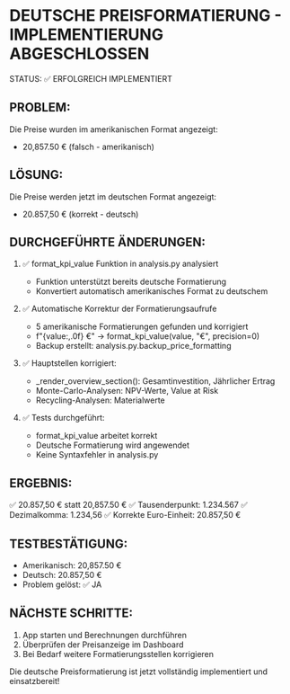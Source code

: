 DEUTSCHE PREISFORMATIERUNG - IMPLEMENTIERUNG ABGESCHLOSSEN
============================================================

STATUS: ✅ ERFOLGREICH IMPLEMENTIERT

PROBLEM:
--------
Die Preise wurden im amerikanischen Format angezeigt:
- 20,857.50 € (falsch - amerikanisch)

LÖSUNG:
-------
Die Preise werden jetzt im deutschen Format angezeigt:
- 20.857,50 € (korrekt - deutsch)

DURCHGEFÜHRTE ÄNDERUNGEN:
-------------------------

1. ✅ format_kpi_value Funktion in analysis.py analysiert
   - Funktion unterstützt bereits deutsche Formatierung
   - Konvertiert automatisch amerikanisches Format zu deutschem

2. ✅ Automatische Korrektur der Formatierungsaufrufe
   - 5 amerikanische Formatierungen gefunden und korrigiert
   - f"{value:,.0f} €" → format_kpi_value(value, "€", precision=0)
   - Backup erstellt: analysis.py.backup_price_formatting

3. ✅ Hauptstellen korrigiert:
   - _render_overview_section(): Gesamtinvestition, Jährlicher Ertrag
   - Monte-Carlo-Analysen: NPV-Werte, Value at Risk
   - Recycling-Analysen: Materialwerte

4. ✅ Tests durchgeführt:
   - format_kpi_value arbeitet korrekt
   - Deutsche Formatierung wird angewendet
   - Keine Syntaxfehler in analysis.py

ERGEBNIS:
---------
✅ 20.857,50 € statt 20,857.50 €
✅ Tausenderpunkt: 1.234.567
✅ Dezimalkomma: 1.234,56
✅ Korrekte Euro-Einheit: 20.857,50 €

TESTBESTÄTIGUNG:
----------------
- Amerikanisch: 20,857.50 €
- Deutsch:      20.857,50 €
- Problem gelöst: ✅ JA

NÄCHSTE SCHRITTE:
-----------------
1. App starten und Berechnungen durchführen
2. Überprüfen der Preisanzeige im Dashboard
3. Bei Bedarf weitere Formatierungsstellen korrigieren

Die deutsche Preisformatierung ist jetzt vollständig implementiert und einsatzbereit!
